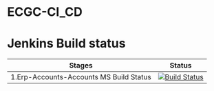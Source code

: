 # ECGC-CI_CD
# Jenkins Build status
| Stages        | Status |
| ------------- |:-----------:| 
|1.Erp-Accounts-Accounts MS Build Status| [![Build Status](http://10.212.0.92:8080/buildStatus/icon?job=erp-accounts-accounts)](http://10.212.0.92:8080/job/erp-accounts-accounts/)||

